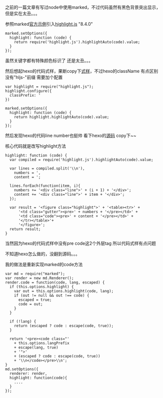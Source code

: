 之前的一篇文章有写过node中使用marked，不过代码虽然有黑色背景突出显示，但是实在太丑。。。

参照marked[官方示例](https://www.npmjs.com/package/marked)引入[highlight.js](https://highlightjs.org/) "8.4.0"

```
marked.setOptions({
  highlight: function (code) {
    return require('highlight.js').highlightAuto(code).value;
  }
});
```

虽然关键字都有特殊颜色标识了 还是太丑。。。

然后想起hexo的代码式样，果断copy下[式样](https://github.com/geraldchen890806/blog_nodejs/blob/master/public/stylesheets/style.css)，不过hexo的className 有点区别 没有"hljs-"前缀 
需要加个配置

```
var highlight = require("highlight.js");
highlight.configure({
  classPrefix: '
})

marked.setOptions({
  highlight: function (code) {
    return highlight.highlightAuto(code).value;
  }
});
```

然后发现hexo的代码line number也挺帅 看下hexo的[源码](https://github.com/hexojs/hexo/blob/master/lib/util/highlight.js) copy下~~

核心代码就是改写highlight方法

```
highlight: function (code) {
  var compiled = require('highlight.js').highlightAuto(code).value;

  var lines = compiled.split('\\n'),
    numbers = ',
    content = ';

  lines.forEach(function(item, i){
    numbers += '<div class="line">' + (i + 1) + '</div>';
    content += '<div class="line">' + item + '</div>';
  });

  var result = '<figure class="highlight">' + '<table><tr>' +
      '<td class="gutter"><pre>' + numbers + '</pre></td>' +
      '<td class="code"><pre>' + content + '</pre></td>' +
      '</tr></table>'+
      '</figure>';
  return result;
}
```

当然因为hexo的代码式样中没有pre code这2个外层tag 所以代码式样有点问题

不知道hexo怎么做的，没翻到源码。。。

我的做法是重新实现marked的code方法

```
var md = require("marked");
var render = new md.Renderer();
render.code = function(code, lang, escaped) {
  if (this.options.highlight) {
    var out = this.options.highlight(code, lang);
    if (out != null && out !== code) {
      escaped = true;
      code = out;
    }
  }

  if (!lang) {
    return (escaped ? code : escape(code, true));
  }

  return '<pre><code class="'
    + this.options.langPrefix
    + escape(lang, true)
    + '">'
    + (escaped ? code : escape(code, true))
    + '\\n</code></pre>\\n';
}
md.setOptions({
  renderer: render,
  highlight: function(code){
    ....
  }
});

```
